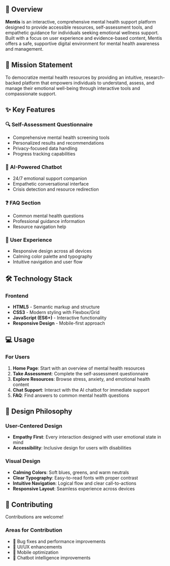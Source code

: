 ## 🌟 Overview

**Mentis** is an interactive, comprehensive mental health support platform designed to provide accessible resources, self-assessment tools, and empathetic guidance for individuals seeking emotional wellness support. Built with a focus on user experience and evidence-based content, Mentis offers a safe, supportive digital environment for mental health awareness and management.

## 🎯 Mission Statement

To democratize mental health resources by providing an intuitive, research-backed platform that empowers individuals to understand, assess, and manage their emotional well-being through interactive tools and compassionate support.

## ✨ Key Features

### 🔍 **Self-Assessment Questionnaire**
- Comprehensive mental health screening tools
- Personalized results and recommendations
- Privacy-focused data handling
- Progress tracking capabilities

### 🤖 **AI-Powered Chatbot**
- 24/7 emotional support companion
- Empathetic conversational interface
- Crisis detection and resource redirection

### ❓ **FAQ Section**
- Common mental health questions
- Professional guidance information
- Resource navigation help

### 🎨 **User Experience**
- Responsive design across all devices
- Calming color palette and typography
- Intuitive navigation and user flow

## 🛠️ Technology Stack

### Frontend
- **HTML5** - Semantic markup and structure
- **CSS3** - Modern styling with Flexbox/Grid
- **JavaScript (ES6+)** - Interactive functionality
- **Responsive Design** - Mobile-first approach

## 💻 Usage

### For Users
1. **Home Page**: Start with an overview of mental health resources
2. **Take Assessment**: Complete the self-assessment questionnaire
3. **Explore Resources**: Browse stress, anxiety, and emotional health content
4. **Chat Support**: Interact with the AI chatbot for immediate support
5. **FAQ**: Find answers to common mental health questions
   
## 🎨 Design Philosophy

### User-Centered Design
- **Empathy First**: Every interaction designed with user emotional state in mind
- **Accessibility**: Inclusive design for users with disabilities

### Visual Design
- **Calming Colors**: Soft blues, greens, and warm neutrals
- **Clear Typography**: Easy-to-read fonts with proper contrast
- **Intuitive Navigation**: Logical flow and clear call-to-actions
- **Responsive Layout**: Seamless experience across devices

## 🤝 Contributing
Contributions are welcome!
### Areas for Contribution
- 🐛 Bug fixes and performance improvements
- 🎨 UI/UX enhancements
- 📱 Mobile optimization
- 🤖 Chatbot intelligence improvements
